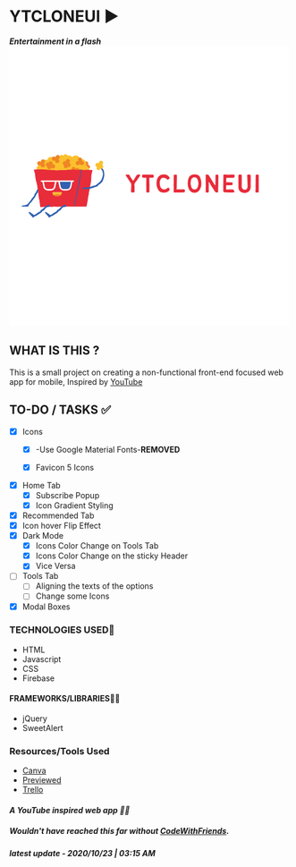 # YTCLONEUI ▶
***Entertainment in a flash***
![cover](img/YTCLONEUI.png)

## WHAT IS THIS ?
This is a small project on creating a non-functional front-end focused web app for mobile, Inspired by [YouTube](https://youtube.com)


## TO-DO / TASKS ✅
- [x] Icons
  -  [x] -Use Google Material Fonts-**REMOVED**
  -  [x] Favicon 5 Icons 
  

- [x] Home Tab 
  -  [x] Subscribe Popup
  -  [x] Icon Gradient Styling
  
- [x] Recommended Tab
- [x] Icon hover Flip Effect
- [x] Dark Mode
  -  [x] Icons Color Change on Tools Tab
  -  [x] Icons Color Change on the sticky Header
  -  [x] Vice Versa
- [ ] Tools Tab
  -  [ ] Aligning the texts of the options
  -  [ ] Change some Icons
- [x] Modal Boxes

###  TECHNOLOGIES USED🔨
* HTML
* Javascript
* CSS
* Firebase

#### FRAMEWORKS/LIBRARIES🧙‍♂️
* jQuery
* SweetAlert

### Resources/Tools Used
* [Canva](https://canva.com)
* [Previewed](https://previewed.io)
* [Trello](https://trello.com)

#### *A YouTube inspired web app 👩‍💻*
##### Wouldn't have reached this far without [CodeWithFriends](https://codewithfriends.io).

_**latest update - 2020/10/23 | 03:15 AM**_
